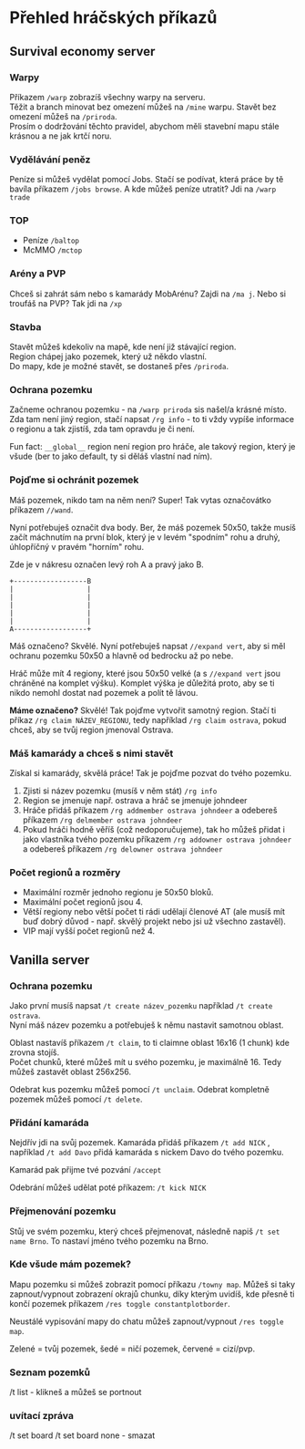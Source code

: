 # Přehled hráčských příkazů
## Survival economy server

### Warpy
Příkazem ```/warp``` zobrazíš všechny warpy na serveru.  
Těžit a branch minovat bez omezení můžeš na ```/mine``` warpu. Stavět bez omezení můžeš na ```/priroda```.  
Prosím o dodržování těchto pravidel, abychom měli stavební mapu stále krásnou a ne jak krtčí noru.  

### Vydělávání peněz
Peníze si můžeš vydělat pomocí Jobs. Stačí se podívat, která práce by tě bavíla příkazem ```/jobs browse```.
A kde můžeš peníze utratit? Jdi na ```/warp trade```

### TOP
- Peníze  ```/baltop```
- McMMO  ```/mctop```

### Arény a PVP
Chceš si zahrát sám nebo s kamarády MobArénu? Zajdi na  ```/ma j```.
Nebo si troufáš na PVP? Tak jdi na ```/xp```

### Stavba
Stavět můžeš kdekoliv na mapě, kde není již stávající region.  
Region chápej jako pozemek, který už někdo vlastní.  
Do mapy, kde je možné stavět, se dostaneš přes ```/priroda```.

### Ochrana pozemku
Začneme ochranou pozemku - na ```/warp priroda``` sis našel/a krásné místo.   
Zda tam není jiný region, stačí napsat ```/rg info``` - to ti vždy vypíše informace o regionu a tak zjistíš, zda tam opravdu je či není.


Fun fact: ```__global__``` region není region pro hráče, ale takový region, který je všude (ber to jako default, ty si děláš vlastní nad ním).

### Pojďme si ochránit pozemek
Máš pozemek, nikdo tam na něm není? Super! Tak vytas označovátko příkazem ```//wand```.

Nyní potřebuješ označit dva body. Ber, že máš pozemek 50x50, takže musíš začít máchnutím na první blok, který je v levém "spodním" rohu a druhý, úhlopříčný v pravém "horním" rohu.

Zde je v nákresu označen levý roh A a pravý jako B. 
```
+------------------B
|                  |
|                  |
|                  |
|                  |
|                  |
A------------------+
```

Máš označeno? Skvělé. Nyní potřebuješ napsat ```//expand vert```, aby si měl ochranu pozemku 50x50 a hlavně od bedrocku až po nebe.

Hráč může mít 4 regiony, které jsou 50x50 velké (a s ```//expand vert``` jsou chráněné na komplet výšku). Komplet výška je důležitá proto, aby se ti nikdo nemohl dostat nad pozemek a polít tě lávou.

**Máme označeno?** Skvělé! Tak pojďme vytvořit samotný region. Stačí ti příkaz  ```/rg claim NÁZEV_REGIONU```, tedy například  ```/rg claim ostrava```, pokud chceš, aby se tvůj region jmenoval Ostrava.

### Máš kamarády a chceš s nimi stavět
Získal si kamarády, skvělá práce! Tak je pojďme pozvat do tvého pozemku.

1. Zjisti si název pozemku (musíš v něm stát) ```/rg info```
2. Region se jmenuje např. ostrava a hráč se jmenuje johndeer
3. Hráče přidáš příkazem ```/rg addmember ostrava johndeer``` a odebereš příkazem ```/rg delmember ostrava johndeer```
3. Pokud hráči hodně věříš (což nedoporučujeme), tak ho můžeš přidat i jako vlastníka tvého pozemku příkazem ```/rg addowner ostrava johndeer``` a odebereš příkazem ```/rg delowner ostrava johndeer```

### Počet regionů a rozměry
- Maximální rozměr jednoho regionu je 50x50 bloků.
- Maximální počet regionů jsou 4.
- Větší regiony nebo větší počet ti rádi udělají členové AT (ale musíš mít buď dobrý důvod - např. skvělý projekt nebo jsi už všechno zastavěl).
- VIP mají vyšší počet regionů než 4.



## Vanilla server
### Ochrana pozemku

Jako první musíš napsat `/t create název_pozemku` například `/t create ostrava`.  
Nyní máš název pozemku a potřebuješ k němu nastavit samotnou oblast. 

Oblast nastavíš příkazem `/t claim`, to ti claimne oblast 16x16 (1 chunk) kde zrovna stojíš.  
Počet chunků, které můžeš mít u svého pozemku, je maximálně 16. Tedy můžeš zastavět oblast 256x256.

Odebrat kus pozemku můžeš pomocí `/t unclaim`.
Odebrat kompletně pozemek můžeš pomocí `/t delete`.

### Přidání kamaráda
Nejdřív jdi na svůj pozemek. Kamaráda přidáš příkazem `/t add NICK` , například `/t add Davo` přidá kamaráda s nickem Davo do tvého pozemku. 

Kamarád pak přijme tvé pozvání `/accept`

Odebrání můžeš udělat poté příkazem: `/t kick NICK`

### Přejmenování pozemku
Stůj ve svém pozemku, který chceš přejmenovat, následně napiš `/t set name Brno`. To nastaví jméno tvého pozemku na Brno.

### Kde všude mám pozemek?
Mapu pozemku si můžeš zobrazit pomocí příkazu `/towny map`.
Můžeš si taky zapnout/vypnout zobrazení okrajů chunku, díky kterým uvidíš, kde přesně ti končí pozemek příkazem `/res toggle constantplotborder`.

Neustálé vypisování mapy do chatu můžeš zapnout/vypnout `/res toggle map`.

Zelené = tvůj pozemek, šedé = ničí pozemek, červené = cizí/pvp.

### Seznam pozemků
/t list - klikneš a můžeš se portnout

### uvítací zpráva
/t set board
/t set board none - smazat
